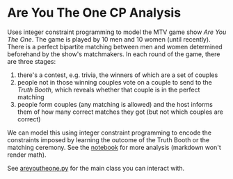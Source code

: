# Are You The One CP Analysis

Uses integer constraint programming to model the MTV game show _Are You The One_. The game is played by 10 men and 
10 women (until recently). There is a perfect bipartite matching between men and women determined beforehand by the 
show's matchmakers.  In each round of the game, there are three stages:
1. there's a contest, e.g. trivia, the winners of which are a set of couples
2. people not in those winning couples vote on a couple to send to the _Truth Booth_, which reveals whether that couple
    is in the perfect matching
3. people form couples (any matching is allowed) and the host informs them of how many correct matches they got (but
    not which couples are correct)

We can model this using integer constraint programming to encode the constraints imposed by learning the outcome of the
Truth Booth or the matching ceremony.  See the [notebook](https://github.com/theodore-ando/areyoutheone-analysis/blob/master/AreYouTheOneAnalysis.ipynb) 
for more analysis (markdown won't render math).

See [areyoutheone.py](https://github.com/theodore-ando/areyoutheone-analysis/blob/master/areyoutheone.py) for the main 
class you can interact with.